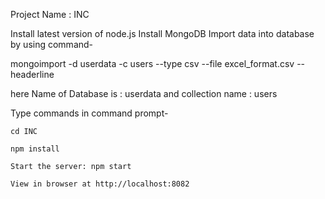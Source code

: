 Project Name : INC

Install latest version of node.js
Install MongoDB
Import data into database by using command-

mongoimport -d userdata -c users --type csv --file excel_format.csv --headerline
 
here Name of Database is : userdata
and collection name : users

Type commands in command prompt-

    cd INC

    npm install

    Start the server: npm start

    View in browser at http://localhost:8082
